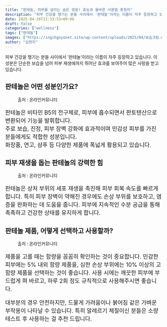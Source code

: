 ```yaml
---
title: "판테놀, 피부를 살리는 숨은 영웅! 효능과 올바른 사용법 총정리"
description: "피부 건강을 챙기는 분들 사이에서 '판테놀'이라는 이름이 자주 등장하고 있습니다. 이 성분은 단순한 보습을 넘어 피부 재생에까지 뛰어난 효과를 보여주어 많은 사랑을 받고 있습니다."
date: 2025-04-26T22:33:53+09:00
draft: false
categories: ["wellness"]
tags: ["판테놀"]
images: ["https://ingihgoyonet.site/wp-content/uploads/2025/04/보습크림-683x1024.jpg", "https://ingihgoyonet.site/wp-content/uploads/2025/04/피부크림-1024x683.jpg", "https://ingihgoyonet.site/wp-content/uploads/2025/04/피부-1-683x1024.jpg"]
author: "김현지"
---
```


<p>피부 건강을 챙기는 분들 사이에서 '판테놀'이라는 이름이 자주 등장하고 있습니다. 이 성분은 단순한 보습을 넘어 피부 재생에까지 뛰어난 효과를 보여주어 많은 사랑을 받고 있습니다.</p> <h2 >판테놀은 어떤 성분인가요?</h2> <figure ><img src="https://ingihgoyonet.site/wp-content/uploads/2025/04/보습크림-683x1024.jpg" alt="" style="aspect-ratio:16/9;object-fit:cover"/><figcaption >출처 : 온라인커뮤니티</figcaption></figure> <p style="font-size:18px">판테놀은 비타민 B5의 전구체로, 피부에 흡수되면서 판토텐산으로 변환되어 기능을 발휘합니다.<br>주로 보습, 진정, 피부 장벽 강화에 효과적이며 민감성 피부를 가진 분들에게도 적합한 성분입니다.<br>화장품, 연고, 샴푸 등 다양한 제품에 폭넓게 활용되고 있습니다.</p> <h2 >피부 재생을 돕는 판테놀의 강력한 힘</h2> <figure ><img src="https://ingihgoyonet.site/wp-content/uploads/2025/04/피부크림-1024x683.jpg" alt="" style="aspect-ratio:16/9;object-fit:cover"/><figcaption >출처 : 온라인커뮤니티</figcaption></figure> <p style="font-size:18px">판테놀은 상처 부위의 세포 재생을 촉진해 피부 회복 속도를 빠르게 합니다. 특히 피부 장벽이 약해진 경우에도 손상 부위를 보호하고, 염증을 완화하는 데 도움을 줍니다. 피부에 지속적인 수분 공급을 통해 촉촉하고 건강한 상태를 유지하게 합니다.</p> <h2 >판테놀 제품, 어떻게 선택하고 사용할까?</h2> <figure ><img src="https://ingihgoyonet.site/wp-content/uploads/2025/04/피부-1-683x1024.jpg" alt="" style="aspect-ratio:16/9;object-fit:cover"/><figcaption >출처 : 온라인커뮤니티</figcaption></figure> <p style="font-size:18px">제품을 고를 때는 함량을 꼼꼼히 확인하는 것이 중요합니다. 민감한 피부에는 5% 내외 함량 제품을, 심한 손상 부위에는 10% 이상의 고함량 제품을 선택하는 것이 좋습니다. 사용 시에는 깨끗한 피부에 부드럽게 펴 바르고, 하루 2회 정도 규칙적으로 사용해주시면 좋습니다.</p> <p style="font-size:18px">대부분의 경우 안전하지만, 드물게 가려움이나 붉어짐 같은 가벼운 부작용이 나타날 수 있습니다. 특히 알레르기 체질이신 분들은 소량 테스트 후 사용하는 걸 추천 드립니다.</p>